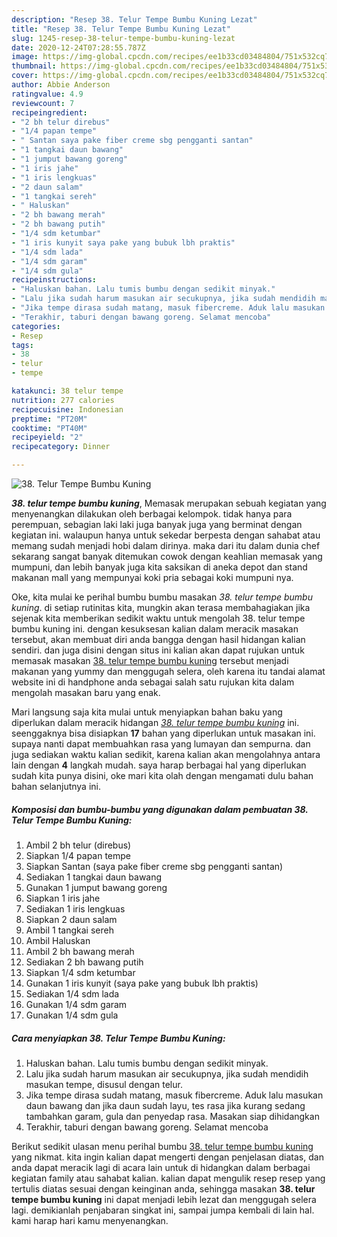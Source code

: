 ```yaml
---
description: "Resep 38. Telur Tempe Bumbu Kuning Lezat"
title: "Resep 38. Telur Tempe Bumbu Kuning Lezat"
slug: 1245-resep-38-telur-tempe-bumbu-kuning-lezat
date: 2020-12-24T07:28:55.787Z
image: https://img-global.cpcdn.com/recipes/ee1b33cd03484804/751x532cq70/38-telur-tempe-bumbu-kuning-foto-resep-utama.jpg
thumbnail: https://img-global.cpcdn.com/recipes/ee1b33cd03484804/751x532cq70/38-telur-tempe-bumbu-kuning-foto-resep-utama.jpg
cover: https://img-global.cpcdn.com/recipes/ee1b33cd03484804/751x532cq70/38-telur-tempe-bumbu-kuning-foto-resep-utama.jpg
author: Abbie Anderson
ratingvalue: 4.9
reviewcount: 7
recipeingredient:
- "2 bh telur direbus"
- "1/4 papan tempe"
- " Santan saya pake fiber creme sbg pengganti santan"
- "1 tangkai daun bawang"
- "1 jumput bawang goreng"
- "1 iris jahe"
- "1 iris lengkuas"
- "2 daun salam"
- "1 tangkai sereh"
- " Haluskan"
- "2 bh bawang merah"
- "2 bh bawang putih"
- "1/4 sdm ketumbar"
- "1 iris kunyit saya pake yang bubuk lbh praktis"
- "1/4 sdm lada"
- "1/4 sdm garam"
- "1/4 sdm gula"
recipeinstructions:
- "Haluskan bahan. Lalu tumis bumbu dengan sedikit minyak."
- "Lalu jika sudah harum masukan air secukupnya, jika sudah mendidih masukan tempe, disusul dengan telur."
- "Jika tempe dirasa sudah matang, masuk fibercreme. Aduk lalu masukan daun bawang dan jika daun sudah layu, tes rasa jika kurang sedang tambahkan garam, gula dan penyedap rasa. Masakan siap dihidangkan"
- "Terakhir, taburi dengan bawang goreng. Selamat mencoba"
categories:
- Resep
tags:
- 38
- telur
- tempe

katakunci: 38 telur tempe 
nutrition: 277 calories
recipecuisine: Indonesian
preptime: "PT20M"
cooktime: "PT40M"
recipeyield: "2"
recipecategory: Dinner

---
```



![38. Telur Tempe Bumbu Kuning](https://img-global.cpcdn.com/recipes/ee1b33cd03484804/751x532cq70/38-telur-tempe-bumbu-kuning-foto-resep-utama.jpg)

<b><i>38. telur tempe bumbu kuning</i></b>, Memasak merupakan sebuah kegiatan yang menyenangkan dilakukan oleh berbagai kelompok. tidak hanya para perempuan, sebagian laki laki juga banyak juga yang berminat dengan kegiatan ini. walaupun hanya untuk sekedar berpesta dengan sahabat atau memang sudah menjadi hobi dalam dirinya. maka dari itu dalam dunia chef sekarang sangat banyak ditemukan cowok dengan keahlian memasak yang mumpuni, dan lebih banyak juga kita saksikan di aneka depot dan stand makanan mall yang mempunyai koki pria sebagai koki mumpuni nya.

Oke, kita mulai ke perihal bumbu bumbu masakan <i>38. telur tempe bumbu kuning</i>. di setiap rutinitas kita, mungkin akan terasa membahagiakan jika sejenak kita memberikan sedikit waktu untuk mengolah 38. telur tempe bumbu kuning ini. dengan kesuksesan kalian dalam meracik masakan tersebut, akan membuat diri anda bangga dengan hasil hidangan kalian sendiri. dan juga disini dengan situs ini kalian akan dapat rujukan untuk memasak masakan <u>38. telur tempe bumbu kuning</u> tersebut menjadi makanan yang yummy dan menggugah selera, oleh karena itu tandai alamat website ini di handphone anda sebagai salah satu rujukan kita dalam mengolah masakan baru yang enak.




Mari langsung saja kita mulai untuk menyiapkan bahan baku yang diperlukan dalam meracik hidangan <u><i>38. telur tempe bumbu kuning</i></u> ini. seenggaknya bisa disiapkan <b>17</b> bahan yang diperlukan untuk masakan ini. supaya nanti dapat membuahkan rasa yang lumayan dan sempurna. dan juga sediakan waktu kalian sedikit, karena kalian akan mengolahnya antara lain dengan <b>4</b> langkah mudah. saya harap berbagai hal yang diperlukan sudah kita punya disini, oke mari kita olah dengan mengamati dulu bahan bahan selanjutnya ini.

<!--inarticleads1-->

##### Komposisi dan bumbu-bumbu yang digunakan dalam pembuatan 38. Telur Tempe Bumbu Kuning:

1. Ambil 2 bh telur (direbus)
1. Siapkan 1/4 papan tempe
1. Siapkan  Santan (saya pake fiber creme sbg pengganti santan)
1. Sediakan 1 tangkai daun bawang
1. Gunakan 1 jumput bawang goreng
1. Siapkan 1 iris jahe
1. Sediakan 1 iris lengkuas
1. Siapkan 2 daun salam
1. Ambil 1 tangkai sereh
1. Ambil  Haluskan
1. Ambil 2 bh bawang merah
1. Sediakan 2 bh bawang putih
1. Siapkan 1/4 sdm ketumbar
1. Gunakan 1 iris kunyit (saya pake yang bubuk lbh praktis)
1. Sediakan 1/4 sdm lada
1. Gunakan 1/4 sdm garam
1. Gunakan 1/4 sdm gula




<!--inarticleads2-->

##### Cara menyiapkan 38. Telur Tempe Bumbu Kuning:

1. Haluskan bahan. Lalu tumis bumbu dengan sedikit minyak.
1. Lalu jika sudah harum masukan air secukupnya, jika sudah mendidih masukan tempe, disusul dengan telur.
1. Jika tempe dirasa sudah matang, masuk fibercreme. Aduk lalu masukan daun bawang dan jika daun sudah layu, tes rasa jika kurang sedang tambahkan garam, gula dan penyedap rasa. Masakan siap dihidangkan
1. Terakhir, taburi dengan bawang goreng. Selamat mencoba




Berikut sedikit ulasan menu perihal bumbu <u>38. telur tempe bumbu kuning</u> yang nikmat. kita ingin kalian dapat mengerti dengan penjelasan diatas, dan anda dapat meracik lagi di acara lain untuk di hidangkan dalam berbagai kegiatan family atau sahabat kalian. kalian dapat mengulik resep resep yang tertulis diatas sesuai dengan keinginan anda, sehingga masakan <b>38. telur tempe bumbu kuning</b> ini dapat menjadi lebih lezat dan menggugah selera lagi. demikianlah penjabaran singkat ini, sampai jumpa kembali di lain hal. kami harap hari kamu menyenangkan.

